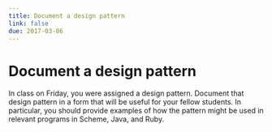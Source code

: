 ```yaml
---
title: Document a design pattern
link: false
due: 2017-03-06
---
```

Document a design pattern
=========================

In class on Friday, you were assigned a design pattern.  Document that
design pattern in a form that will be useful for your fellow students.
In particular, you should provide examples of how the pattern might
be used in relevant programs in Scheme, Java, and Ruby.
